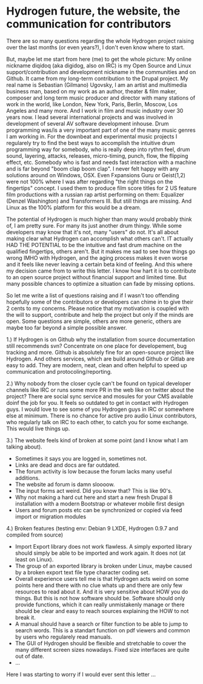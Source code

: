 # Hydrogen future, the website, the communication for contributors

There are so many questions regarding the whole Hydrogen project raising over the last months (or even years?), I don't even know where to start.

But, maybe let me start from here (me) to get the whole picture: My online nickname diqidoq (aka digidog, also on IRC) is my Open Source and Linux support/contribution and development nickname in the communities and on Github. It came from my long-term contribution to the Drupal project. My real name is Sebastian (Gilmano) Ugovsky, I am an artist and multimedia business man, based on my work as an author, theater & film maker, composer and long term music producer and director with many stations of work in the world, like London, New York, Paris, Berlin, Moscow, Los Angeles and many more. And I work in film and music industry over 30 years now. I lead several international projects and was involved in development of several AV software development inhouse. Drum programming was/is a very important part of one of the many music genres I am working in. For the downbeat and experimental music projects I regularely try to find the best ways to accomplish the intuitive drum programming way for somebody, who is really deep into rythm feel, drum sound, layering, attacks, releases, micro-timing, punch, flow, the flipping effect, etc. Somebody who is fast and needs fast interaction with a machine and is far beyond "boom clap boom clap". I never felt happy with any solutions around on Windows, OSX. Even Fxpansions Guru or Geist(1,2) were not 100% where I was after regarding "the right things on the fingertips" concept. I used them to produce film score titles for 2 US feature film productions with a russian rap artist performing on them: Equalizer (Denzel Washington) and Transformers III. But still things are missing. And Linux as the 100% platform for this would be a dream.

The potential of Hydrogen is much higher than many would probably think of, I am pretty sure. For many its just another drum thingy. While some developers may know that it's not, many "users" do not. It's all about making clear what Hydrogen can accomplish what others can't. IT actually HAD THE POTENTIAL to be the intuitive and fast drum machine on the qualified fingertips, others aren't. But it makes me sad to see how things go wrong IMHO with Hydrogen, and the aging process makes it even worse and it feels like never leaving a certain beta kind of feeling. And this where my decision came from to write this letter. I know how hart it is to contribute to an open source project without financial support and limited time. But many possible chances to optimize a situation can fade by missing options.

So let me write a list of questions raising and if I wasn't too offending hopefully some of the contributors or developers can chime in to give their 2 cents to my concerns. Please notice that my motivation is coupled with the will to support, contribute and help the project but only if the minds are open. Some questions are simple, others are more generic, others are maybe too far beyond a simple possible answer.

1.) If Hydrogen is on Github why the installation from source documentation still recommends svn? Concentrate on one place for developement, bug tracking and more. Github is absolutely fine for an open-source project like Hydrogen. And others services, which are build around Github or Gitlab are easy to add. They are modern, neat, clean and often helpful to speed up communication and protocoling/reporting.

2.) Why nobody from the closer cycle can't be found on typical developer channels like IRC or runs some more PR in the web like on twitter about the project? There are social sync service and mosules for your CMS available doinf the job for you. It feels so outdated to get in contact with Hydrogen guys. I would love to see some of you Hydrogen guys in IRC or somewhere else at minimum. There is no chance for active pro audio Linux contributors, who regularly talk on IRC to each other, to catch you for some exchange. This would live things up.

3.) The website feels kind of broken at some point (and I know what I am talking about).

 + Sometimes it says you are logged in, sometimes not. 
 + Links are dead and docs are far outdated.
 + The forum activity is low because the forum lacks many useful additions.
 + The website ad forum is damn sloooow.
 + The input forms act weird. DId you know that? This is like 90's.
 + Why not making a hard cut here and start a new fresh Drupal 8 installation with a modern Bootstrap or whatever mobile first design
 + Users and forum posts etc can be synchronized or copied via feed import or migration modules
 
4.) Broken features (testing env: Debian 9 LXDE, Hydrogen 0.9.7 and compiled from source)

 + Import Export library does not work flawless. A simply exported library should simply be able to be imported and work again. It does not (at least on Linux).
 + The <info> group of an exported library is broken under Linux, maybe caused by a broken export text file type character coding set.
 + Overall experience users tell me is that Hydrogen acts weird on some points here and there with no clue whats up and there are only few resources to read about it. And it is very sensitive about HOW you do things. But this is not how software should be. Software should only provide functions, which it can really unmistakenly manage or there should be clear and easy to reach sources explaining the HOW to not break it.
 + A manual should have a search or filter function to be able to jump to search words. This is a standart function on pdf viewers and common by users who regularely read manuals.
 + The GUI of Hydrogen should be flexible and stretchable to cover the many different screen sizes nowadays. Fixed size interfaces are quite out of date.
 + ...
 
 Here I was starting to worry if I would ever sent this letter ...
